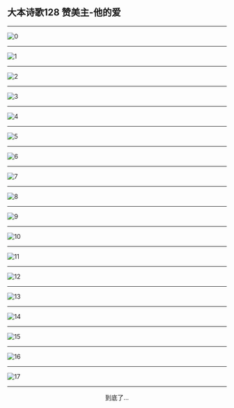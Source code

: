 
## 大本诗歌128 赞美主-他的爱
        
<div id="aplayer0"></div>

<div id="aplayer1"></div>

<div id="aplayer2"></div>

---

<img alt="0" data-original="/data/d0124/0.png">

---

<img alt="1" data-original="/data/d0124/1.png">

---

<img alt="2" data-original="/data/d0124/2.png">

---

<img alt="3" data-original="/data/d0124/3.png">

---

<img alt="4" data-original="/data/d0124/4.png">

---

<img alt="5" data-original="/data/d0124/5.png">

---

<img alt="6" data-original="/data/d0124/6.png">

---

<img alt="7" data-original="/data/d0124/7.png">

---

<img alt="8" data-original="/data/d0124/8.png">

---

<img alt="9" data-original="/data/d0124/9.png">

---

<img alt="10" data-original="/data/d0124/10.png">

---

<img alt="11" data-original="/data/d0124/11.png">

---

<img alt="12" data-original="/data/d0124/12.png">

---

<img alt="13" data-original="/data/d0124/13.png">

---

<img alt="14" data-original="/data/d0124/14.png">

---

<img alt="15" data-original="/data/d0124/15.png">

---

<img alt="16" data-original="/data/d0124/16.png">

---

<img alt="17" data-original="/data/d0124/17.png">

---

<p style="text-align: center">到底了...</p>

<script src="/js/dist-view.js"></script>

<script>
MAIN.id = 'd0124';
        
const ap0 = new APlayer({
    container: document.getElementById('aplayer0'),
    volume: 1,
    loop: 'none',
    preload: 'none',
    audio: [{
        name: 'D128.mp3',
        artist: '大本诗歌',
        url: 'https://res.wx.qq.com/voice/getvoice?mediaid=MzI0NTk3MDM5M18yMjQ3NTE5MTc5',
        cover: '/favicon'
    }]
});
const ap1 = new APlayer({
    container: document.getElementById('aplayer1'),
    volume: 1,
    loop: 'none',
    preload: 'none',
    audio: [{
        name: 'D128第一节领唱.mp3',
        artist: '大本诗歌',
        url: 'https://res.wx.qq.com/voice/getvoice?mediaid=MzI0NTk3MDM5M18yMjQ3NTE5MTgw',
        cover: '/favicon'
    }]
});
const ap2 = new APlayer({
    container: document.getElementById('aplayer2'),
    volume: 1,
    loop: 'none',
    preload: 'none',
    audio: [{
        name: 'D128教唱版.mp3',
        artist: '大本诗歌',
        url: 'https://res.wx.qq.com/voice/getvoice?mediaid=MzI0NTk3MDM5M18yMjQ3NTE5MTgx',
        cover: '/favicon'
    }]
});
</script>
